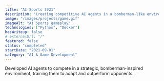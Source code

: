 ```yaml
---
title: "AI Sports 2021"
description: "Creating competitive AI agents in a bomberman-like environment."
image: "/images/projects/game.gif"
imageAlt: "AI Sports gameplay"
technologies: ["Python", "Docker"]
hasWriteup: false
# externalUrl: "/"
featured: false
status: "completed"
startDate: "2021-09-01"
category: "AI & Game Development"
---
```


Developed AI agents to compete in a strategic, bomberman-inspired environment, training them to adapt and outperform opponents.
